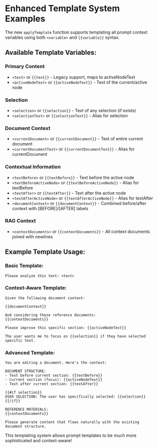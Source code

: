 # Enhanced Template System Examples

The new `applyTemplate` function supports templating all prompt context variables using both `<variable>` and `{{variable}}` syntax.

## Available Template Variables:

### Primary Content
- `<text>` or `{{text}}` - Legacy support, maps to activeNodeText
- `<activeNodeText>` or `{{activeNodeText}}` - Text of the current/active node

### Selection
- `<selection>` or `{{selection}}` - Text of any selection (if exists)
- `<selectionText>` or `{{selectionText}}` - Alias for selection

### Document Context
- `<currentDocument>` or `{{currentDocument}}` - Text of entire current document
- `<currentDocumentText>` or `{{currentDocumentText}}` - Alias for currentDocument

### Contextual Information
- `<textBefore>` or `{{textBefore}}` - Text before the active node
- `<textBeforeActiveNode>` or `{{textBeforeActiveNode}}` - Alias for textBefore
- `<textAfter>` or `{{textAfter}}` - Text after the active node  
- `<textAfterActiveNode>` or `{{textAfterActiveNode}}` - Alias for textAfter
- `<documentContext>` or `{{documentContext}}` - Combined before/after context with [BEFORE]/[AFTER] labels

### RAG Context
- `<contextDocuments>` or `{{contextDocuments}}` - All context documents joined with newlines

## Example Template Usage:

### Basic Template:
```
Please analyze this text: <text>
```

### Context-Aware Template:
```
Given the following document context:

{{documentContext}}

And considering these reference documents:
{{contextDocuments}}

Please improve this specific section: {{activeNodeText}}

The user wants me to focus on {{selection}} if they have selected specific text.
```

### Advanced Template:
```
You are editing a document. Here's the context:

DOCUMENT STRUCTURE:
- Text before current section: {{textBefore}}  
- Current section (focus): {{activeNodeText}}
- Text after current section: {{textAfter}}

{{#if selection}}
USER SELECTION: The user has specifically selected: {{selection}}
{{/if}}

REFERENCE MATERIALS:
{{contextDocuments}}

Please generate content that flows naturally with the existing document structure.
```

This templating system allows prompt templates to be much more sophisticated and context-aware!